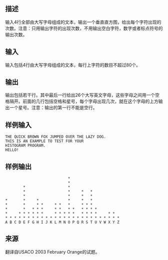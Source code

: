 ## 描述


输入4行全部由大写字母组成的文本，输出一个垂直直方图，给出每个字符出现的次数。注意：只用输出字符的出现次数，不用输出空白字符，数字或者标点符号的输出次数。

## 输入


输入包括4行由大写字母组成的文本，每行上字符的数目不超过80个。

## 输出


输出包括若干行。其中最后一行给出26个大写英文字母，这些字母之间用一个空格隔开。前面的几行包括空格和星号，每个字母出现几次，就在这个字母的上方输出一个星号。注意：输出的第一行不能是空行。

## 样例输入


```
THE QUICK BROWN FOX JUMPED OVER THE LAZY DOG.
THIS IS AN EXAMPLE TO TEST FOR YOUR
HISTOGRAM PROGRAM.
HELLO!

```


## 样例输出


```
                            *
                            *
        *                   *
        *                   *     *   *
        *                   *     *   *
*       *     *             *     *   *
*       *     * *     * *   *     * * *
*       *   * * *     * *   * *   * * * *
*     * * * * * *     * * * * *   * * * *     * *
* * * * * * * * * * * * * * * * * * * * * * * * * *
A B C D E F G H I J K L M N O P Q R S T U V W X Y Z

```


## 来源


翻译自USACO 2003 February Orange的试题。

